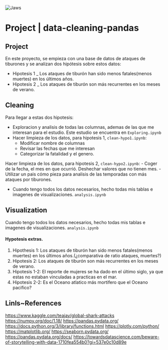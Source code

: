 
![Jaws](https://i.giphy.com/media/IgqoVplwqwr8nWs3VK/giphy.gif)
# Project | data-cleaning-pandas

## Project
En este proyecto, se empieza con una base de datos de ataques de tiburones y se analizan dos hipótesis sobre estos datos:
- Hipotesis 1 _  Los ataques de tiburón han sido menos fatales(menos muertes) en los últimos años.
- Hipotesis 2 _  Los ataques de tiburón son más recurrentes en los meses de verano. 

## Cleaning
Para llegar a estas dos hipotesis:

- Exploracion y analisis de todas las columnas, ademas de las que me interesan para el estudio. Este estudio se encuentra en `Exploring.ipynb`
- Hacer limpieza de los datos, para hipotesis 1, `clean-hypo1.ipynb`:
    - Modificar nombre de columnas
    - Revisar las fechas que me interesan
    - Categorizar la fatalidad y el genero. 

Hacer limpieza de los datos, para hipotesis 2, `clean-hypo2.ipynb`:
    - Coger de la fecha, el mes en que ocurrió. Deshechar valores que no tienen mes. 
    - Utilizar un pais cómo pieza para analisis de las temporadas con más ataques por tiburones.  

- Cuando tengo todos los datos necesarios, hecho todas mis tablas e imagenes de visualizaciones. `analysis.ipynb`

## Visualization

Cuando tengo todos los datos necesarios, hecho todas mis tablas e imagenes de visualizaciones. `analysis.ipynb`


#### Hypotesis extras.

1. Hipothesis 1: Los ataques de tiburón han sido menos fatales(menos muertes) en los últimos años.(¿comparativa de ratio ataques, muertes?) 
2. Hipotesis 2: Los ataques de tiburón son más recurrentes en los meses de verano. 
3. Hipotesis 1-2: El reporte de mujeres se ha dado en el último siglo, ya que estas no estaban vinculadas a practicas en el mar.
4. Hipotesis 2-2: Es el Oceano atlatico más mortifero que el Oceano pacifico? 

## Linls~References

https://www.kaggle.com/teajay/global-shark-attacks
https://numpy.org/doc/1.18/
https://pandas.pydata.org/
https://docs.python.org/3/library/functions.html
https://plotly.com/python/
https://matplotlib.org/
https://seaborn.pydata.org/
https://pandas.pydata.org/docs/
https://towardsdatascience.com/beware-of-storytelling-with-data-1710fea554b0?gi=537e0c10d89e